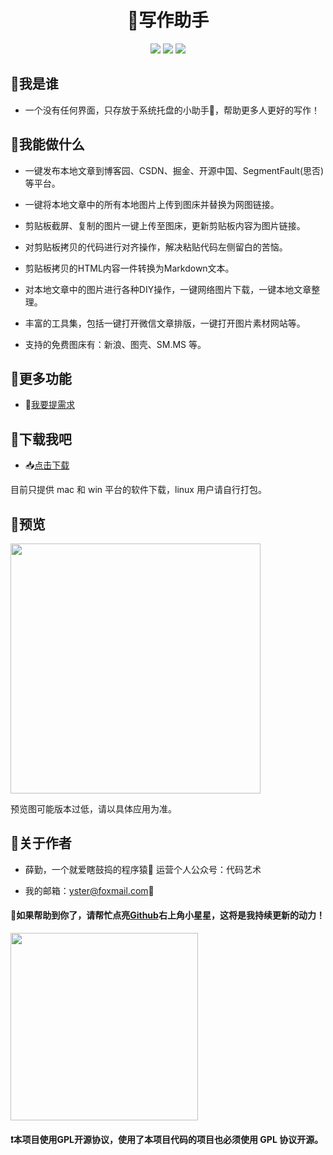 <div align="center">
<h1>📝写作助手</h1>
<img src="https://img.shields.io/github/license/ystcode/BlogHelper"/>
<img src="https://img.shields.io/static/v1?label=electron&message=7.1.7&color="/>
<img src="https://img.shields.io/static/v1?label=mac|win|linux&message=7.1.7&color=yellow"/>
</div>

## 🚩我是谁

- 一个没有任何界面，只存放于系统托盘的小助手🌝，帮助更多人更好的写作！

## 🚩我能做什么

- 一键发布本地文章到博客园、CSDN、掘金、开源中国、SegmentFault(思否)等平台。

- 一键将本地文章中的所有本地图片上传到图床并替换为网图链接。

- 剪贴板截屏、复制的图片一键上传至图床，更新剪贴板内容为图片链接。

- 对剪贴板拷贝的代码进行对齐操作，解决粘贴代码左侧留白的苦恼。

- 剪贴板拷贝的HTML内容一件转换为Markdown文本。

- 对本地文章中的图片进行各种DIY操作，一键网络图片下载，一键本地文章整理。

- 丰富的工具集，包括一键打开微信文章排版，一键打开图片素材网站等。

- 支持的免费图床有：新浪、图壳、SM.MS 等。

## 🚩更多功能

- 🙋[我要提需求](https://github.com/ystcode/BlogHelper/issues)

## 🚩下载我吧

- 📥[点击下载](https://github.com/ystcode/BlogHelper/releases)

目前只提供 mac 和 win 平台的软件下载，linux 用户请自行打包。

## 🚩预览

<img src="https://i.loli.net/2020/01/14/zkCc9WN5A8iQKgm.png" referrerpolicy="no-referrer" width="400px"/>

预览图可能版本过低，请以具体应用为准。

## 🚩关于作者

- 薛勤，一个就爱瞎鼓捣的程序猿🐒 运营个人公众号：代码艺术

- 我的邮箱：[yster@foxmail.com](mailto:yster@foxmail.com)📩

#### 📣如果帮助到你了，请帮忙点亮[Github](https://github.com/ystcode/BlogHelper)右上角小星星，这将是我持续更新的动力！

<img src="https://i.loli.net/2020/01/13/pPoFNwT6fKCZQ2i.png" width="300px" referrerpolicy="no-referrer">

#### ❗本项目使用GPL开源协议，使用了本项目代码的项目也必须使用 GPL 协议开源。
